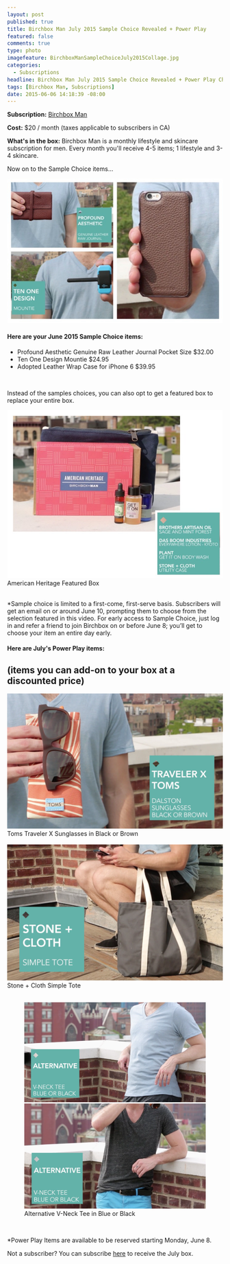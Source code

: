 ```yaml
---
layout: post
published: true
title: Birchbox Man July 2015 Sample Choice Revealed + Power Play
featured: false
comments: true
type: photo
imagefeature: BirchboxManSampleChoiceJuly2015Collage.jpg
categories: 
  - Subscriptions
headline: Birchbox Man July 2015 Sample Choice Revealed + Power Play Choices
tags: [Birchbox Man, Subscriptions]
date: 2015-06-06 14:18:39 -08:00
---
```


<p><b>Subscription:</b> <a href="https://www.birchbox.com/invite/whatsupmailbox">Birchbox Man</a></p>
<p><b>Cost:</b> $20 / month (taxes applicable to subscribers in CA)</p>
<p><b>What's in the box:</b> Birchbox Man is a monthly lifestyle and skincare subscription for men. Every month you'll receive 4-5 items; 1 lifestyle and 3-4 skincare.</p>

<p>Now on to the Sample Choice items...</p>
<center><img src='/images/BirchboxManSampleChoiceJuly2015Collage2.jpg'></center>

<H4>Here are your June 2015 Sample Choice items:</H4>
<ul><li>Profound Aesthetic Genuine Raw Leather Journal Pocket Size $32.00</li>
<li>Ten One Design Mountie $24.95</li>
<li>Adopted Leather Wrap Case for iPhone 6 $39.95</li>
</ul>

<br>

<p>Instead of the samples choices, you can also opt to get a featured box to replace your entire box.</p>
<center><img src='/images/BirchboxManSampleChoiceJuly2015FeaturedBox.jpg'></center>
<figcaption>American Heritage Featured Box</figcaption>

<br>

*Sample choice is limited to a first-come, first-serve basis. Subscribers will get an email on or around June 10, prompting them to choose from the selection featured in this video. For early access to Sample Choice, just log in and refer a friend to join Birchbox on or before June 8; you’ll get to choose your item an entire day early.

<H4>Here are July's Power Play items:</H4>
<H2>(items you can add-on to your box at a discounted price)</H2>
<center><img src='/images/BirchboxManPowerPlayJuly2015Sunglasses.png'></center>
<figcaption>Toms Traveler X Sunglasses in Black or Brown</figcaption>

<br>

<center><img src='/images/BirchboxManPowerPlayJuly2015Tote.png'></center>
<figcaption>Stone + Cloth Simple Tote</figcaption>

<br>

<figure class="half">
      <img src='/images/BirchboxManPowerPlayJuly2015Tee.png'></center>
      <img src='/images/BirchboxManPowerPlayJuly2015Tee2.png'></center>
      <figcaption>Alternative V-Neck Tee in Blue or Black</figcaption>
</figure>

<br>

*Power Play Items are available to be reserved starting Monday, June 8.

<p>Not a subscriber? You can subscribe <a href="https://www.birchbox.com/invite/whatsupmailbox">here</a> to receive the July box.</p>

